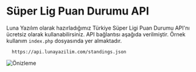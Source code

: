 # Süper Lig Puan Durumu API

Luna Yazılım olarak hazırladığımız Türkiye Süper Ligi Puan Durumu API'nı ücretsiz olarak kullanabilirsiniz. API bağlantısı aşağıda verilmiştir. Örnek kullanım `index.php` dosyasında yer almaktadır.

```
  https://api.lunayazilim.com/standings.json
```

![Önizleme](https://emirtopaloglu.com.tr/wp-content/uploads/2022/06/stsl-puan.png)
